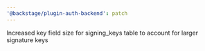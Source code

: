 ```yaml
---
'@backstage/plugin-auth-backend': patch
---
```


Increased key field size for signing_keys table to account for larger signature keys
